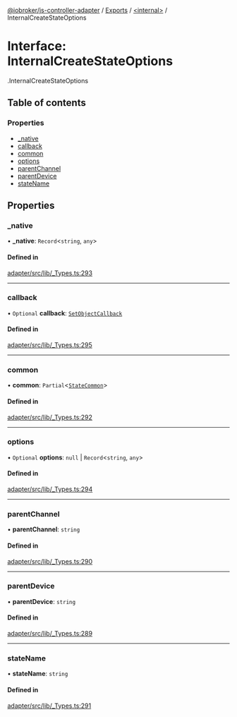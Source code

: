 [@iobroker/js-controller-adapter](../README.md) / [Exports](../modules.md) / [<internal\>](../modules/internal_.md) / InternalCreateStateOptions

# Interface: InternalCreateStateOptions

[<internal>](../modules/internal_.md).InternalCreateStateOptions

## Table of contents

### Properties

- [\_native](internal_.InternalCreateStateOptions.md#_native)
- [callback](internal_.InternalCreateStateOptions.md#callback)
- [common](internal_.InternalCreateStateOptions.md#common)
- [options](internal_.InternalCreateStateOptions.md#options)
- [parentChannel](internal_.InternalCreateStateOptions.md#parentchannel)
- [parentDevice](internal_.InternalCreateStateOptions.md#parentdevice)
- [stateName](internal_.InternalCreateStateOptions.md#statename)

## Properties

### \_native

• **\_native**: `Record`<`string`, `any`\>

#### Defined in

[adapter/src/lib/_Types.ts:293](https://github.com/ioBroker/ioBroker.js-controller/blob/da5874cc/packages/adapter/src/lib/_Types.ts#L293)

___

### callback

• `Optional` **callback**: [`SetObjectCallback`](../modules/internal_.md#setobjectcallback)

#### Defined in

[adapter/src/lib/_Types.ts:295](https://github.com/ioBroker/ioBroker.js-controller/blob/da5874cc/packages/adapter/src/lib/_Types.ts#L295)

___

### common

• **common**: `Partial`<[`StateCommon`](internal_.StateCommon.md)\>

#### Defined in

[adapter/src/lib/_Types.ts:292](https://github.com/ioBroker/ioBroker.js-controller/blob/da5874cc/packages/adapter/src/lib/_Types.ts#L292)

___

### options

• `Optional` **options**: ``null`` \| `Record`<`string`, `any`\>

#### Defined in

[adapter/src/lib/_Types.ts:294](https://github.com/ioBroker/ioBroker.js-controller/blob/da5874cc/packages/adapter/src/lib/_Types.ts#L294)

___

### parentChannel

• **parentChannel**: `string`

#### Defined in

[adapter/src/lib/_Types.ts:290](https://github.com/ioBroker/ioBroker.js-controller/blob/da5874cc/packages/adapter/src/lib/_Types.ts#L290)

___

### parentDevice

• **parentDevice**: `string`

#### Defined in

[adapter/src/lib/_Types.ts:289](https://github.com/ioBroker/ioBroker.js-controller/blob/da5874cc/packages/adapter/src/lib/_Types.ts#L289)

___

### stateName

• **stateName**: `string`

#### Defined in

[adapter/src/lib/_Types.ts:291](https://github.com/ioBroker/ioBroker.js-controller/blob/da5874cc/packages/adapter/src/lib/_Types.ts#L291)
